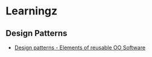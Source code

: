 Learningz
=========

## Design Patterns

* [Design patterns - Elements of reusable OO Software](http://www.uml.org.cn/c++/pdf/DesignPatterns.pdf)

